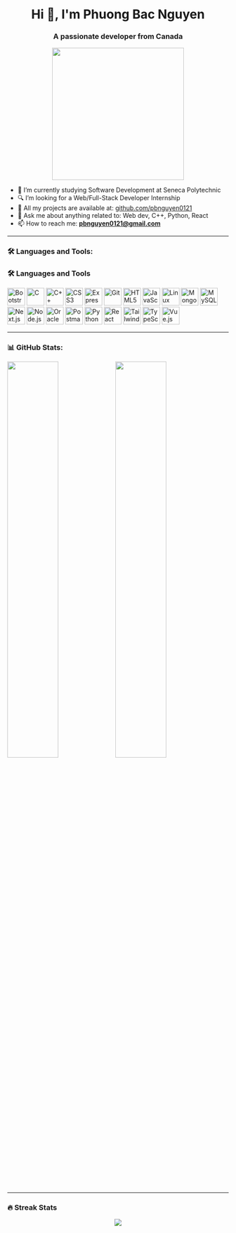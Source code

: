 <h1 align="center">Hi 👋, I'm Phuong Bac Nguyen</h1>
<h3 align="center">A passionate developer from Canada</h3>

<p align="center">
  <img src="https://media.giphy.com/media/qgQUggAC3Pfv687qPC/giphy.gif" width="300"/>
</p>

- 🌱 I’m currently studying Software Development at Seneca Polytechnic  
- 🔍 I’m looking for a Web/Full-Stack Developer Internship  
- 📂 All my projects are available at: [github.com/pbnguyen0121](https://github.com/pbnguyen0121)  
- 💬 Ask me about anything related to: Web dev, C++, Python, React  
- 📫 How to reach me: **pbnguyen0121@gmail.com**  

---

### 🛠️ Languages and Tools:
### 🛠️ Languages and Tools

<p align="left">
  <a href="https://getbootstrap.com" target="_blank"><img src="https://cdn.jsdelivr.net/gh/devicons/devicon/icons/bootstrap/bootstrap-original.svg" width="40" alt="Bootstrap"/></a>
  <a href="https://en.wikipedia.org/wiki/C_(programming_language)" target="_blank"><img src="https://cdn.jsdelivr.net/gh/devicons/devicon/icons/c/c-original.svg" width="40" alt="C"/></a>
  <a href="https://isocpp.org/" target="_blank"><img src="https://cdn.jsdelivr.net/gh/devicons/devicon/icons/cplusplus/cplusplus-original.svg" width="40" alt="C++"/></a>
  <a href="https://developer.mozilla.org/en-US/docs/Web/CSS" target="_blank"><img src="https://cdn.jsdelivr.net/gh/devicons/devicon/icons/css3/css3-original.svg" width="40" alt="CSS3"/></a>
  <a href="https://expressjs.com/" target="_blank"><img src="https://cdn.jsdelivr.net/gh/devicons/devicon/icons/express/express-original.svg" width="40" alt="Express"/></a>
  <a href="https://git-scm.com/" target="_blank"><img src="https://cdn.jsdelivr.net/gh/devicons/devicon/icons/git/git-original.svg" width="40" alt="Git"/></a>
  <a href="https://developer.mozilla.org/en-US/docs/Web/HTML" target="_blank"><img src="https://cdn.jsdelivr.net/gh/devicons/devicon/icons/html5/html5-original.svg" width="40" alt="HTML5"/></a>
  <a href="https://developer.mozilla.org/en-US/docs/Web/JavaScript" target="_blank"><img src="https://cdn.jsdelivr.net/gh/devicons/devicon/icons/javascript/javascript-original.svg" width="40" alt="JavaScript"/></a>
  <a href="https://www.linux.org/" target="_blank"><img src="https://cdn.jsdelivr.net/gh/devicons/devicon/icons/linux/linux-original.svg" width="40" alt="Linux"/></a>
  <a href="https://www.mongodb.com/" target="_blank"><img src="https://cdn.jsdelivr.net/gh/devicons/devicon/icons/mongodb/mongodb-original.svg" width="40" alt="MongoDB"/></a>
  <a href="https://www.mysql.com/" target="_blank"><img src="https://cdn.jsdelivr.net/gh/devicons/devicon/icons/mysql/mysql-original.svg" width="40" alt="MySQL"/></a>
  <a href="https://nextjs.org/" target="_blank"><img src="https://cdn.jsdelivr.net/gh/devicons/devicon/icons/nextjs/nextjs-original.svg" width="40" alt="Next.js"/></a>
  <a href="https://nodejs.org/" target="_blank"><img src="https://cdn.jsdelivr.net/gh/devicons/devicon/icons/nodejs/nodejs-original.svg" width="40" alt="Node.js"/></a>
  <a href="https://www.oracle.com/database/" target="_blank"><img src="https://cdn.jsdelivr.net/gh/devicons/devicon/icons/oracle/oracle-original.svg" width="40" alt="Oracle DB"/></a>
  <a href="https://www.postman.com/" target="_blank"><img src="https://www.vectorlogo.zone/logos/getpostman/getpostman-icon.svg" width="40" alt="Postman"/></a>
  <a href="https://www.python.org/" target="_blank"><img src="https://cdn.jsdelivr.net/gh/devicons/devicon/icons/python/python-original.svg" width="40" alt="Python"/></a>
  <a href="https://reactjs.org/" target="_blank"><img src="https://cdn.jsdelivr.net/gh/devicons/devicon/icons/react/react-original.svg" width="40" alt="React"/></a>
  <a href="https://tailwindcss.com/" target="_blank"><img src="https://cdn.jsdelivr.net/gh/devicons/devicon/icons/tailwindcss/tailwindcss-plain.svg" width="40" alt="Tailwind CSS"/></a>
  <a href="https://www.typescriptlang.org/" target="_blank"><img src="https://cdn.jsdelivr.net/gh/devicons/devicon/icons/typescript/typescript-original.svg" width="40" alt="TypeScript"/></a>
  <a href="https://vuejs.org/" target="_blank"><img src="https://cdn.jsdelivr.net/gh/devicons/devicon/icons/vuejs/vuejs-original.svg" width="40" alt="Vue.js"/></a>
</p>


---

### 📊 GitHub Stats:

<p align="left">
  <img src="https://github-readme-stats.vercel.app/api?username=pbnguyen0121&show_icons=true&theme=default" width="48%" />
  <img src="https://github-readme-stats.vercel.app/api/top-langs/?username=pbnguyen0121&layout=compact" width="48%" />
</p>

---

### 🔥 Streak Stats

<p align="center">
  <img src="https://streak-stats.demolab.com?user=pbnguyen0121&theme=default" />
</p>
